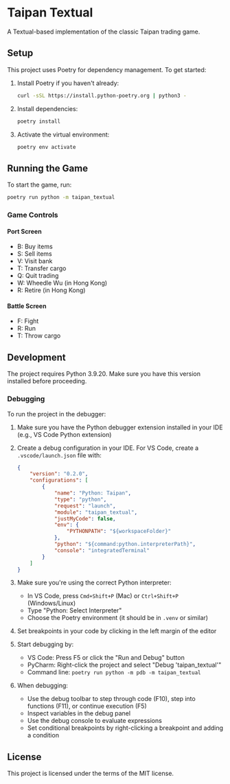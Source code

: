 # Taipan Textual

A Textual-based implementation of the classic Taipan trading game.

## Setup

This project uses Poetry for dependency management. To get started:

1. Install Poetry if you haven't already:
   ```bash
   curl -sSL https://install.python-poetry.org | python3 -
   ```

2. Install dependencies:
   ```bash
   poetry install
   ```

3. Activate the virtual environment:
   ```bash
   poetry env activate
   ```

## Running the Game

To start the game, run:
```bash
poetry run python -m taipan_textual
```

### Game Controls

#### Port Screen
- B: Buy items
- S: Sell items
- V: Visit bank
- T: Transfer cargo
- Q: Quit trading
- W: Wheedle Wu (in Hong Kong)
- R: Retire (in Hong Kong)

#### Battle Screen
- F: Fight
- R: Run
- T: Throw cargo

## Development

The project requires Python 3.9.20. Make sure you have this version installed before proceeding.

### Debugging

To run the project in the debugger:

1. Make sure you have the Python debugger extension installed in your IDE (e.g., VS Code Python extension)

2. Create a debug configuration in your IDE. For VS Code, create a `.vscode/launch.json` file with:
   ```json
   {
       "version": "0.2.0",
       "configurations": [
           {
               "name": "Python: Taipan",
               "type": "python",
               "request": "launch",
               "module": "taipan_textual",
               "justMyCode": false,
               "env": {
                   "PYTHONPATH": "${workspaceFolder}"
               },
               "python": "${command:python.interpreterPath}",
               "console": "integratedTerminal"
           }
       ]
   }
   ```

3. Make sure you're using the correct Python interpreter:
   - In VS Code, press `Cmd+Shift+P` (Mac) or `Ctrl+Shift+P` (Windows/Linux)
   - Type "Python: Select Interpreter"
   - Choose the Poetry environment (it should be in `.venv` or similar)

4. Set breakpoints in your code by clicking in the left margin of the editor

5. Start debugging by:
   - VS Code: Press F5 or click the "Run and Debug" button
   - PyCharm: Right-click the project and select "Debug 'taipan_textual'"
   - Command line: `poetry run python -m pdb -m taipan_textual`

6. When debugging:
   - Use the debug toolbar to step through code (F10), step into functions (F11), or continue execution (F5)
   - Inspect variables in the debug panel
   - Use the debug console to evaluate expressions
   - Set conditional breakpoints by right-clicking a breakpoint and adding a condition

## License

This project is licensed under the terms of the MIT license. 